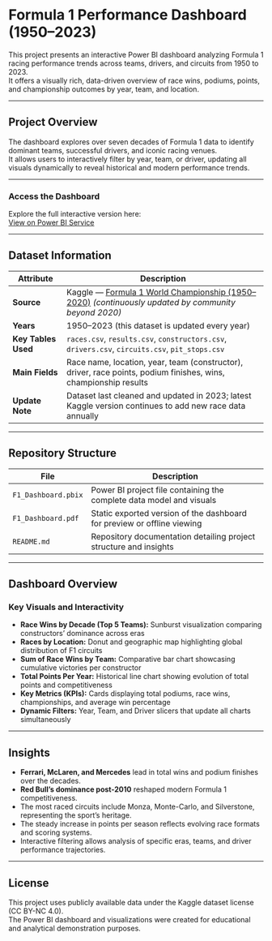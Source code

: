# Formula 1 Performance Dashboard (1950–2023)

This project presents an interactive Power BI dashboard analyzing Formula 1 racing performance trends across teams, drivers, and circuits from 1950 to 2023.  
It offers a visually rich, data-driven overview of race wins, podiums, points, and championship outcomes by year, team, and location.

---

## Project Overview
The dashboard explores over seven decades of Formula 1 data to identify dominant teams, successful drivers, and iconic racing venues.  
It allows users to interactively filter by year, team, or driver, updating all visuals dynamically to reveal historical and modern performance trends.

---

### Access the Dashboard
Explore the full interactive version here:  
[View on Power BI Service](https://app.powerbi.com/view?r=eyJrIjoiMTFiZDUxNjItNjQxNC00ZTUzLTliNDYtZmNlYTM4ZjU4Y2JkIiwidCI6ImFjMzUyZjliLWViNjMtNGNhMi05Y2Y5LWY0YzQwMDQ3Y2VmZiIsImMiOjZ9)

---

## Dataset Information

| Attribute | Description |
|------------|-------------|
| **Source** | Kaggle — [Formula 1 World Championship (1950–2020)](https://www.kaggle.com/datasets/rohanrao/formula-1-world-championship-1950-2020) *(continuously updated by community beyond 2020)* |
| **Years** | 1950–2023 (this dataset is updated every year) |
| **Key Tables Used** | `races.csv`, `results.csv`, `constructors.csv`, `drivers.csv`, `circuits.csv`, `pit_stops.csv` |
| **Main Fields** | Race name, location, year, team (constructor), driver, race points, podium finishes, wins, championship results |
| **Update Note** | Dataset last cleaned and updated in 2023; latest Kaggle version continues to add new race data annually |

---

## Repository Structure

| File | Description |
|------|--------------|
| `F1_Dashboard.pbix` | Power BI project file containing the complete data model and visuals |
| `F1_Dashboard.pdf` | Static exported version of the dashboard for preview or offline viewing |
| `README.md` | Repository documentation detailing project structure and insights |

---

## Dashboard Overview

### Key Visuals and Interactivity
- **Race Wins by Decade (Top 5 Teams):** Sunburst visualization comparing constructors’ dominance across eras  
- **Races by Location:** Donut and geographic map highlighting global distribution of F1 circuits  
- **Sum of Race Wins by Team:** Comparative bar chart showcasing cumulative victories per constructor  
- **Total Points Per Year:** Historical line chart showing evolution of total points and competitiveness  
- **Key Metrics (KPIs):** Cards displaying total podiums, race wins, championships, and average win percentage  
- **Dynamic Filters:** Year, Team, and Driver slicers that update all charts simultaneously  

---

## Insights
- **Ferrari, McLaren, and Mercedes** lead in total wins and podium finishes over the decades.  
- **Red Bull’s dominance post-2010** reshaped modern Formula 1 competitiveness.  
- The most raced circuits include Monza, Monte-Carlo, and Silverstone, representing the sport’s heritage.  
- The steady increase in points per season reflects evolving race formats and scoring systems.  
- Interactive filtering allows analysis of specific eras, teams, and driver performance trajectories.

---

## License
This project uses publicly available data under the Kaggle dataset license (CC BY-NC 4.0).  
The Power BI dashboard and visualizations were created for educational and analytical demonstration purposes.
